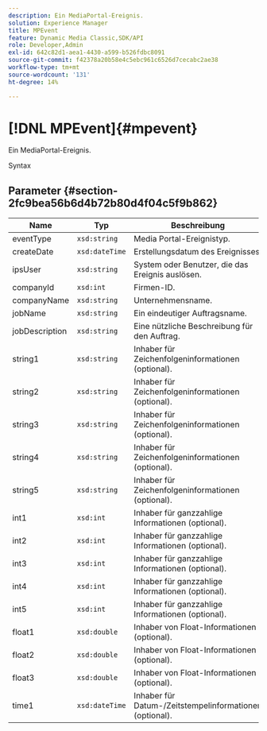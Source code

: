 ```yaml
---
description: Ein MediaPortal-Ereignis.
solution: Experience Manager
title: MPEvent
feature: Dynamic Media Classic,SDK/API
role: Developer,Admin
exl-id: 642c82d1-aea1-4430-a599-b526fdbc8091
source-git-commit: f42378a20b58e4c5ebc961c6526d7cecabc2ae38
workflow-type: tm+mt
source-wordcount: '131'
ht-degree: 14%

---
```


# [!DNL MPEvent]{#mpevent}

Ein MediaPortal-Ereignis.

Syntax

## Parameter {#section-2fc9bea56b6d4b72b80d4f04c5f9b862}

| Name | Typ | Beschreibung |
|---|---|---|
| eventType | `xsd:string` | Media Portal-Ereignistyp. |
| createDate | `xsd:dateTime` | Erstellungsdatum des Ereignisses. |
| ipsUser | `xsd:string` | System oder Benutzer, die das Ereignis auslösen. |
| companyId | `xsd:int` | Firmen-ID. |
| companyName | `xsd:string` | Unternehmensname. |
| jobName | `xsd:string` | Ein eindeutiger Auftragsname. |
| jobDescription | `xsd:string` | Eine nützliche Beschreibung für den Auftrag. |
| string1 | `xsd:string` | Inhaber für Zeichenfolgeninformationen (optional). |
| string2 | `xsd:string` | Inhaber für Zeichenfolgeninformationen (optional). |
| string3 | `xsd:string` | Inhaber für Zeichenfolgeninformationen (optional). |
| string4 | `xsd:string` | Inhaber für Zeichenfolgeninformationen (optional). |
| string5 | `xsd:string` | Inhaber für Zeichenfolgeninformationen (optional). |
| int1 | `xsd:int` | Inhaber für ganzzahlige Informationen (optional). |
| int2 | `xsd:int` | Inhaber für ganzzahlige Informationen (optional). |
| int3 | `xsd:int` | Inhaber für ganzzahlige Informationen (optional). |
| int4 | `xsd:int` | Inhaber für ganzzahlige Informationen (optional). |
| int5 | `xsd:int` | Inhaber für ganzzahlige Informationen (optional). |
| float1 | `xsd:double` | Inhaber von Float-Informationen (optional). |
| float2 | `xsd:double` | Inhaber von Float-Informationen (optional). |
| float3 | `xsd:double` | Inhaber von Float-Informationen (optional). |
| time1 | `xsd:dateTime` | Inhaber für Datum-/Zeitstempelinformationen (optional). |
